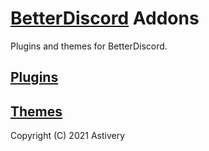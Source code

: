 # [BetterDiscord](https://github.com/rauenzi/BetterDiscordApp) Addons
Plugins and themes for BetterDiscord.

## [Plugins](https://github.com/Astivery/Better-Discord-Addons/tree/master/Plugins)
## [Themes](https://github.com/Astivery/Better-Discord-Addons/tree/master/Themes)
 
Copyright (C) 2021 Astivery

